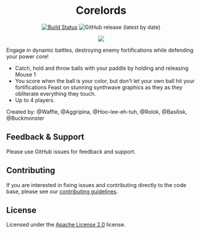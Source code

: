 <div align="center">

# Corelords

[![Build Status](https://github.com/Core-Team-META/Corelords/workflows/CI/badge.svg)](https://github.com/Core-Team-META/Corelords/actions/workflows/ci.yml?query=workflow%3ACI%29)
![GitHub release (latest by date)](https://img.shields.io/github/v/release/Core-Team-META/Corelords?style=plastic)

[![](https://i.imgur.com/hKL4an0l.jpg)](https://www.coregames.com/games/28a8a6/corelords-retro)
</div>

Engage in dynamic battles, destroying enemy fortifications while defending your power core!

- Catch, hold and throw balls with your paddle by holding and releasing Mouse 1
- You score when the ball is your color, but don't let your own ball hit your fortifications Feast on stunning synthwave graphics as they as they obliterate everything they touch.
- Up to 4 players.

Created by: @Waffle, @Aggripina, @Hoo-lee-eh-tuh, @Rolok, @Basilisk, @Buckmonster

## Feedback & Support

Please use GitHub issues for feedback and support.

## Contributing

If you are interested in fixing issues and contributing directly to the code base, please see our [contributing guidelines](CONTRIBUTING.md).

## License

Licensed under the [Apache License 2.0](LICENSE) license.

